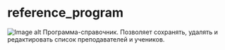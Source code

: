 # reference_program
![Image alt](https://github.com/SergeyG22/reference_program/blob/master/11.png)
Программа-справочник. 
Позволяет сохранять, удалять и редактировать список преподавателей и учеников.
